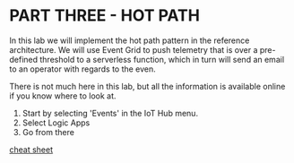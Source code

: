 # PART THREE - HOT PATH

In this lab we will implement the hot path pattern in the reference architecture.
We will use Event Grid to push telemetry that is over a pre-defined threshold to a serverless function, which in turn will send an email to an operator with regards to the even.

There is not much here in this lab, but all the information is available online if you know where to look at.  
1. Start by selecting 'Events' in the IoT Hub menu.
2. Select Logic Apps
3. Go from there

[cheat sheet](https://docs.microsoft.com/en-us/azure/event-grid/publish-iot-hub-events-to-logic-apps)

